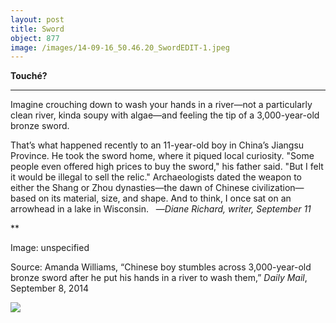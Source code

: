 ```yaml
---
layout: post
title: Sword
object: 877
image: /images/14-09-16_50.46.20_SwordEDIT-1.jpeg
---
```

**Touché?**

****

Imagine crouching down to wash your hands in a river—not a particularly clean river, kinda soupy with algae—and feeling the tip of a 3,000-year-old bronze sword.

That’s what happened recently to an 11-year-old boy in China’s Jiangsu Province. He took the sword home, where it piqued local curiosity. "Some people even offered high prices to buy the sword," his father said. "But I felt it would be illegal to sell the relic." Archaeologists dated the weapon to either the Shang or Zhou dynasties—the dawn of Chinese civilization—based on its material, size, and shape. And to think, I once sat on an arrowhead in a lake in Wisconsin.   —*Diane Richard, writer, September 11*

**

Image: unspecified

Source: Amanda Williams, “Chinese boy stumbles across 3,000-year-old bronze sword after he put his hands in a river to wash them,” *Daily Mail*, September 8, 2014

![]({{siteurl.base}}/images/14-09-16_50.46.20_SwordEDIT-1.jpeg)
